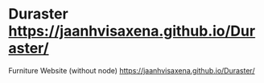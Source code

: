 # Duraster https://jaanhvisaxena.github.io/Duraster/
 Furniture Website (without node) 
https://jaanhvisaxena.github.io/Duraster/
